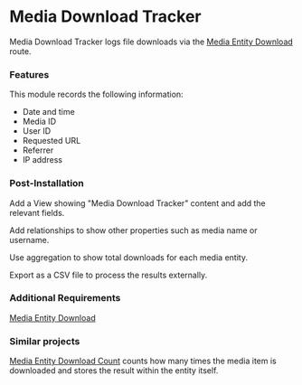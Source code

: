 # Media Download Tracker

Media Download Tracker logs file downloads via the [Media Entity Download](/project/media_entity_download) route.

### Features

This module records the following information:

*   Date and time
*   Media ID
*   User ID
*   Requested URL
*   Referrer
*   IP address

### Post-Installation

Add a View showing "Media Download Tracker" content and add the relevant fields.

Add relationships to show other properties such as media name or username.

Use aggregation to show total downloads for each media entity.

Export as a CSV file to process the results externally.

### Additional Requirements

[Media Entity Download](/project/media_entity_download)

### Similar projects

[Media Entity Download Count](/project/media_entity_download_count) counts how many times the media item is downloaded and stores the result within the entity itself.